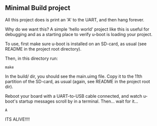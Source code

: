 ## Minimal Build project

All this project does is print an 'A' to the UART, and then hang forever. 

Why do we want this? A simple 'hello world' project like this is useful for debugging and as a starting place to verify u-boot is loading your project. 

To use, first make sure u-boot is installed on an SD-card, as usual (see README in the project root directory). 

Then, in this directory run:

```
make
```

In the build/ dir, you should see the main.uimg file. Copy it to the 11th partition of the SD-card, as usual (again, see README in the project root dir).

Reboot your board with a UART-to-USB cable connected, and watch u-boot's startup messages scroll by in a terminal. Then... wait for it...

```
A
```

ITS ALIVE!!!!

